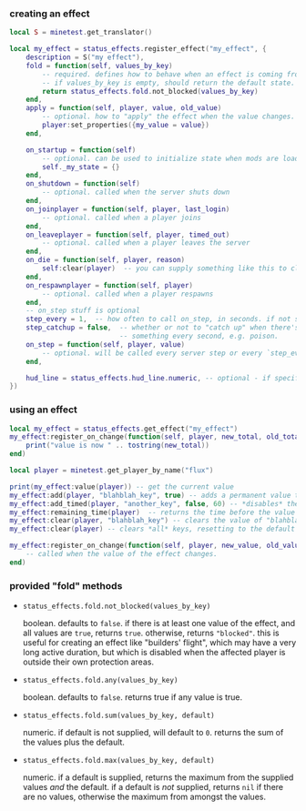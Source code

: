 ### creating an effect

```lua
local S = minetest.get_translator()

local my_effect = status_effects.register_effect("my_effect", {
    description = S("my effect"),
	fold = function(self, values_by_key)
        -- required. defines how to behave when an effect is coming from zero or more sources.
        -- if values_by_key is empty, should return the default state.
        return status_effects.fold.not_blocked(values_by_key)
    end,
    apply = function(self, player, value, old_value)
        -- optional. how to "apply" the effect when the value changes.
        player:set_properties({my_value = value})
    end,

    on_startup = function(self)
        -- optional. can be used to initialize state when mods are loaded, but before players can join
        self._my_state = {}
    end,
    on_shutdown = function(self)
        -- optional. called when the server shuts down
    end,
    on_joinplayer = function(self, player, last_login)
        -- optional. called when a player joins
    end,
    on_leaveplayer = function(self, player, timed_out)
        -- optional. called when a player leaves the server
    end,
    on_die = function(self, player, reason)
		self:clear(player)  -- you can supply something like this to clear an effect when a player dies
	end,
    on_respawnplayer = function(self, player)
        -- optional. called when a player respawns
    end,
    -- on_step stuff is optional
	step_every = 1,  -- how often to call on_step, in seconds. if not specified, on_step will be called every step.
	step_catchup = false,  -- whether or not to "catch up" when there's lag. this is useful for effects that do
                           -- something every second, e.g. poison.
    on_step = function(self, player, value)
        -- optional. will be called every server step or every `step_every` seconds
    end,

	hud_line = status_effects.hud_line.numeric, -- optional - if specified, what is shown when the effects hud is enabled.
})
```

### using an effect

```lua
local my_effect = status_effects.get_effect("my_effect")
my_effect:register_on_change(function(self, player, new_total, old_total)
    print("value is now " .. tostring(new_total))
end)

local player = minetest.get_player_by_name("flux")

print(my_effect:value(player)) -- get the current value
my_effect:add(player, "blahblah_key", true) -- adds a permanent value that enables the effect
my_effect:add_timed(player, "another_key", false, 60) -- *disables* the effect for 60 seconds
my_effect:remaining_time(player)  -- returns the time before the value will change, and current value
my_effect:clear(player, "blahblah_key") -- clears the value of "blahblah_key". can also be used to clear timed keys.
my_effect:clear(player) -- clears *all* keys, resetting to the default value

my_effect:register_on_change(function(self, player, new_value, old_value)
    -- called when the value of the effect changes.
end)
```

### provided "fold" methods

* `status_effects.fold.not_blocked(values_by_key)`

  boolean. defaults to `false`. if there is at least one value of the effect, and all values are `true`, returns `true`.
  otherwise, returns `"blocked"`. this is useful for creating an effect like "builders' flight", which may have
  a very long active duration, but which is disabled when the affected player is outside their own protection areas.

* `status_effects.fold.any(values_by_key)`

  boolean. defaults to `false`. returns true if any value is true.

* `status_effects.fold.sum(values_by_key, default)`

  numeric. if default is not supplied, will default to `0`. returns the sum of the values plus the default.

* `status_effects.fold.max(values_by_key, default)`

  numeric. if a default is supplied, returns the maximum from the supplied values *and* the default.
  if a default is *not* supplied, returns `nil` if there are no values, otherwise the maximum from amongst the values.

